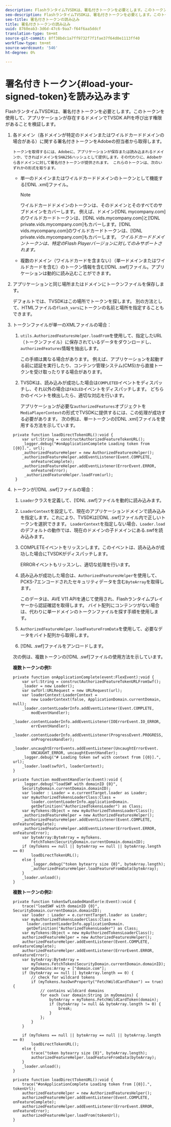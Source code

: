 ```yaml
---
description: FlashランタイムTVSDKは、署名付きトークンを必要とします。このトークンを使用して、アプリケーションが存在するドメインでTVSDK APIを呼び出す権限があることを検証します。
seo-description: FlashランタイムTVSDKは、署名付きトークンを必要とします。このトークンを使用して、アプリケーションが存在するドメインでTVSDK APIを呼び出す権限があることを検証します。
seo-title: 署名付きトークンの読み込み
title: 署名付きトークンの読み込み
uuid: 8760eab3-3d6d-47c6-9aa7-f64f6aa5ddcf
translation-type: tm+mt
source-git-commit: 8ff38bdc1a7ff9732f7f1fae37f64d0e1113ff40
workflow-type: tm+mt
source-wordcount: '546'
ht-degree: 0%

---
```



# 署名付きトークン{#load-your-signed-token}を読み込みます

FlashランタイムTVSDKは、署名付きトークンを必要とします。このトークンを使用して、アプリケーションが存在するドメインでTVSDK APIを呼び出す権限があることを検証します。

1. 各ドメイン（各ドメインが特定のドメインまたはワイルドカードドメインの場合がある）に関する署名付きトークンをAdobeの担当者から取得します。

       トークンを取得するには、Adobeに、アプリケーションが保存または読み込まれるドメインか、できればドメインをSHA256ハッシュとして提供します。その代わりに、Adobeから各ドメインに対して署名付きトークンが提供されます。 これらのトークンは、次のいずれかの形式を取ります。
   
   * 単一のドメインまたはワイルドカードドメインのトークンとして機能する[!DNL .xml]ファイル。

      >[!NOTE]
      >
      >ワイルドカードドメインのトークンは、そのドメインとそのすべてのサブドメインをカバーします。 例えば、ドメイン[!DNL mycompany.com]のワイルドカードトークンは、[!DNL vids.mycompany.com]と[!DNL private.vids.mycompany.com]もカバーします。[!DNL vids.mycompany.com]のワイルドカードトークンは、[!DNL private.vids.mycompany.com]もカバーします。 *ワイルドカードドメイントークンは、特定のFlash Playerバージョンに対してのみサポートされます。*

   * 複数のドメイン（ワイルドカードを含まない）（単一ドメインまたはワイルドカードを含む）のトークン情報を含む[!DNL .swf]ファイル。アプリケーションは動的に読み込むことができます。

1. アプリケーションと同じ場所またはドメインにトークンファイルを保存します。

   デフォルトでは、TVSDKはこの場所でトークンを探します。 別の方法として、HTMLファイルの`flash_vars`にトークンの名前と場所を指定することもできます。
1. トークンファイルが単一のXMLファイルの場合：
   1. `utils.AuthorizedFeaturesHelper.loadFrom`を使用して、指定したURL（トークンファイル）に保存されているデータをダウンロードし、`authorizedFeatures`情報を抽出します。

      この手順は異なる場合があります。 例えば、アプリケーションを起動する前に認証を実行したり、コンテンツ管理システム(CMS)から直接トークンを受け取ったりする場合があります。

   1. TVSDKは、読み込みが成功した場合は`COMPLETED`イベントをディスパッチし、それ以外の場合は`FAILED`イベントをディスパッチします。 どちらかのイベントを検出したら、適切な対応を行います。

      アプリケーションが必要な`authorizedFeatures`オブジェクトを`MediaPlayerContext`の形式でTVSDKに提供するには、この処理が成功する必要があります。
   次の例は、単一トークンの[!DNL .xml]ファイルを使用する方法を示しています。

   ```
   private function loadDirectTokenURL():void { 
       var url:String = constructAuthorizedFeatureTokenURL(); 
       _logger.debug("#onApplicationComplete Loading token from [{0}].", url); 
       _authorizedFeatureHelper = new AuthorizedFeaturesHelper(); 
       _authorizedFeatureHelper.addEventListener(Event.COMPLETE,  
           onFeatureComplete); 
       _authorizedFeatureHelper.addEventListener(ErrorEvent.ERROR,  
           onFeatureError); 
        _authorizedFeatureHelper.loadFrom(url); 
    }
   ```

1. トークンが[!DNL .swf]ファイルの場合：
   1. `Loader`クラスを定義して、[!DNL .swf]ファイルを動的に読み込みます。
   1. `LoaderContext`を設定して、現在のアプリケーションドメインで読み込みを指定します。これにより、TVSDKは[!DNL .swf]ファイル内で正しいトークンを選択できます。 `LoaderContext`を指定しない場合、`Loader.load`のデフォルトの動作では、現在のドメインの子ドメインにある.swfを読み込みます。
   1. COMPLETEイベントをリッスンします。このイベントは、読み込みが成功した場合にTVSDKがディスパッチします。

      ERRORイベントもリッスンし、適切な処理を行います。
   1. 読み込みが成功した場合は、`AuthorizedFeaturesHelper`を使用して、PCKS-7エンコードされたセキュリティデータを含む`ByteArray`を取得します。

      このデータは、AVE V11 APIを通じて使用され、Flashランタイムプレイヤーから認証確認を取得します。 バイト配列にコンテンツがない場合は、代わりに単一ドメインのトークンファイルを探す手順を使用します。
   1. `AuthorizedFeatureHelper.loadFeatureFromData`を使用して、必要なデータをバイト配列から取得します。
   1. [!DNL .swf]ファイルをアンロードします。

   次の例は、複数トークンの[!DNL .swf]ファイルの使用方法を示しています。

   **複数トークンの例1:**

   ```
   private function onApplicationComplete(event:FlexEvent):void { 
       var url:String = constructAuthorizedFeatureTokenURLFromSwf();   
       _loader = new Loader(); 
       var swfUrl:URLRequest = new URLRequest(url); 
       var loaderContext:LoaderContext =  
           new LoaderContext(false, ApplicationDomain.currentDomain, null); 
       _loader.contentLoaderInfo.addEventListener(Event.COMPLETE,  
           modEventHandler); 
       _loader.contentLoaderInfo.addEventListener(IOErrorEvent.IO_ERROR,  
           errEventHandler); 
       _loader.contentLoaderInfo.addEventListener(ProgressEvent.PROGRESS,  
           onProgressHandler); 
       _loader.uncaughtErrorEvents.addEventListener(UncaughtErrorEvent. 
           UNCAUGHT_ERROR, uncaughtEventHandler); 
       _logger.debug("# Loading token swf with context from [{0}].", url); 
       _loader.load(swfUrl, loaderContext); 
   } 
   
   private function modEventHandler(e:Event):void { 
       _logger.debug("loadSWF with domainID {0}",  
       SecurityDomain.currentDomain.domainID); 
       var loader : Loader = e.currentTarget.loader as Loader; 
       var myAuthorizedTokensLoaderClass:Class =  
           loader.contentLoaderInfo.applicationDomain. 
           getDefinition("AuthorizedTokensLoader") as Class; 
       var myTokens:Object = new myAuthorizedTokensLoaderClass(); 
       _authorizedFeatureHelper = new AuthorizedFeaturesHelper(); 
       _authorizedFeatureHelper.addEventListener(Event.COMPLETE, onFeatureComplete); 
       _authorizedFeatureHelper.addEventListener(ErrorEvent.ERROR, onFeatureError); 
       var byteArray:ByteArray = myTokens. 
           FetchToken(SecurityDomain.currentDomain.domainID); 
       if (myTokens == null || byteArray == null || byteArray.length == 0) 
           loadDirectTokenURL(); 
       else { 
           _logger.debug("token bytearry size {0}", byteArray.length); 
           _authorizedFeatureHelper.loadFeatureFromData(byteArray); 
       } 
       _loader.unload(); 
   } 
   ```

   **複数トークンの例2:**

   ```
   private function tokenSwfLoadedHandler(e:Event):void { 
       trace("loadSWF with domainID {0}", SecurityDomain.currentDomain.domainID); 
       var loader : Loader = e.currentTarget.loader as Loader; 
       var myAuthorizedTokensLoaderClass:Class =  
         loader.contentLoaderInfo.applicationDomain. 
         getDefinition("AuthorizedTokensLoader") as Class; 
       var myTokens:Object = new myAuthorizedTokensLoaderClass(); 
       authorizedFeatureHelper = new AuthorizedFeaturesHelper(); 
       authorizedFeatureHelper.addEventListener(Event.COMPLETE, onFeatureComplete); 
       authorizedFeatureHelper.addEventListener(ErrorEvent.ERROR, onFeatureError); 
       var byteArray:ByteArray =  
           myTokens.FetchToken(SecurityDomain.currentDomain.domainID); 
       var myDomains:Array = ["domain.com"]; 
       if (byteArray == null || byteArray.length == 0) { 
           // check for wildcard tokens 
           if (myTokens.hasOwnProperty("FetchWildCardToken") == true) { 
               // contains wildcard domains 
               for each (var domain:String in myDomains) { 
                   byteArray = myTokens.FetchWildCardToken(domain); 
                   if (byteArray != null && byteArray.length != 0) { 
                       break; 
                   } 
               }; 
           } 
       } 
   
       if (myTokens == null || byteArray == null || byteArray.length == 0) 
           loadDirectTokenURL(); 
       else { 
           trace("token bytearry size {0}", byteArray.length); 
           authorizedFeatureHelper.loadFeatureFromData(byteArray); 
       } 
       _loader.unload(); 
   } 
   
   private function loadDirectTokenURL():void { 
       trace("#onApplicationComplete Loading token from [{0}].", tokenUrl); 
       authorizedFeatureHelper = new AuthorizedFeaturesHelper(); 
       authorizedFeatureHelper.addEventListener(Event.COMPLETE, onFeatureComplete); 
       authorizedFeatureHelper.addEventListener(ErrorEvent.ERROR, onFeatureError); 
       authorizedFeatureHelper.loadFrom(tokenUrl); 
   }
   ```

